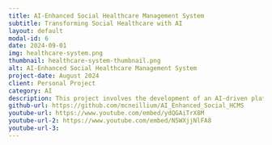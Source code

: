 ```yaml
---
title: AI-Enhanced Social Healthcare Management System
subtitle: Transforming Social Healthcare with AI
layout: default
modal-id: 6
date: 2024-09-01
img: healthcare-system.png
thumbnail: healthcare-system-thumbnail.png
alt: AI-Enhanced Social Healthcare Management System
project-date: August 2024
client: Personal Project
category: AI
description: This project involves the development of an AI-driven platform designed to enhance the management and delivery of social healthcare services. Key features include automated client management, an NLP-based virtual assistant, predictive analytics, and real-time safety monitoring. This project showcases my expertise in web development, AI integration, and healthcare technology.
github-url: https://github.com/mcneillium/AI_Enhanced_Social_HCMS
youtube-url: https://www.youtube.com/embed/ydQGAiTrX8M
youtube-url-2: https://www.youtube.com/embed/N5WXjjNlFA8
youtube-url-3: 
---
```

